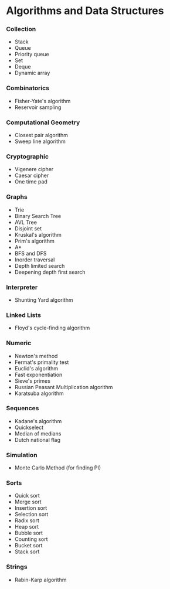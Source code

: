 Algorithms and Data Structures
==========

### Collection
- Stack
- Queue
- Priority queue
- Set
- Deque
- Dynamic array

### Combinatorics
- Fisher-Yate's algorithm
- Reservoir sampling

### Computational Geometry
- Closest pair algorithm
- Sweep line algorithm

### Cryptographic
- Vigenere cipher
- Caesar cipher
- One time pad

### Graphs
- Trie
- Binary Search Tree
- AVL Tree
- Disjoint set
- Kruskal's algorithm
- Prim's algorithm
- A*
- BFS and DFS
- Inorder traversal
- Depth limited search
- Deepening depth first search

### Interpreter
- Shunting Yard algorithm

### Linked Lists
- Floyd's cycle-finding algorithm

### Numeric
- Newton's method
- Fermat's primality test
- Euclid's algorithm
- Fast exponentiation
- Sieve's primes
- Russian Peasant Multiplication algorithm
- Karatsuba algorithm

### Sequences
- Kadane's algorithm
- Quickselect
- Median of medians
- Dutch national flag

### Simulation
- Monte Carlo Method (for finding PI)

### Sorts
- Quick sort
- Merge sort
- Insertion sort
- Selection sort
- Radix sort
- Heap sort
- Bubble sort
- Counting sort
- Bucket sort
- Stack sort

### Strings
- Rabin-Karp algorithm
